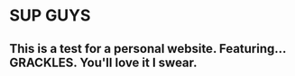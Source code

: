 # SUP GUYS

## This is a test for a personal website. Featuring... **GRACKLES.** You'll love it I swear. 
